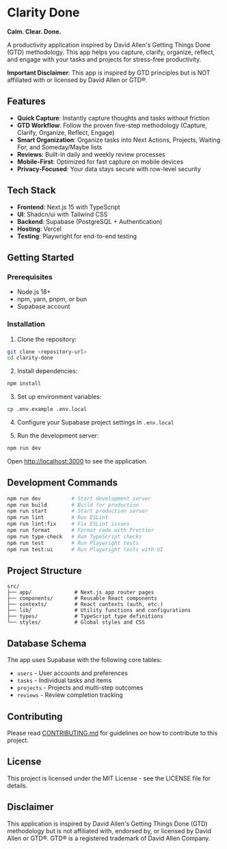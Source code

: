 # Clarity Done

**Calm. Clear. Done.**

A productivity application inspired by David Allen's Getting Things Done (GTD) methodology. This app helps you capture, clarify, organize, reflect, and engage with your tasks and projects for stress-free productivity.

**Important Disclaimer**: This app is inspired by GTD principles but is NOT affiliated with or licensed by David Allen or GTD®.

## Features

- **Quick Capture**: Instantly capture thoughts and tasks without friction
- **GTD Workflow**: Follow the proven five-step methodology (Capture, Clarify, Organize, Reflect, Engage)
- **Smart Organization**: Organize tasks into Next Actions, Projects, Waiting For, and Someday/Maybe lists
- **Reviews**: Built-in daily and weekly review processes
- **Mobile-First**: Optimized for fast capture on mobile devices
- **Privacy-Focused**: Your data stays secure with row-level security

## Tech Stack

- **Frontend**: Next.js 15 with TypeScript
- **UI**: Shadcn/ui with Tailwind CSS
- **Backend**: Supabase (PostgreSQL + Authentication)
- **Hosting**: Vercel
- **Testing**: Playwright for end-to-end testing

## Getting Started

### Prerequisites

- Node.js 18+
- npm, yarn, pnpm, or bun
- Supabase account

### Installation

1. Clone the repository:

```bash
git clone <repository-url>
cd clarity-done
```

2. Install dependencies:

```bash
npm install
```

3. Set up environment variables:

```bash
cp .env.example .env.local
```

4. Configure your Supabase project settings in `.env.local`

5. Run the development server:

```bash
npm run dev
```

Open [http://localhost:3000](http://localhost:3000) to see the application.

## Development Commands

```bash
npm run dev          # Start development server
npm run build        # Build for production
npm run start        # Start production server
npm run lint         # Run ESLint
npm run lint:fix     # Fix ESLint issues
npm run format       # Format code with Prettier
npm run type-check   # Run TypeScript checks
npm run test         # Run Playwright tests
npm run test:ui      # Run Playwright tests with UI
```

## Project Structure

```
src/
├── app/              # Next.js app router pages
├── components/       # Reusable React components
├── contexts/         # React contexts (auth, etc.)
├── lib/              # Utility functions and configurations
├── types/            # TypeScript type definitions
└── styles/           # Global styles and CSS
```

## Database Schema

The app uses Supabase with the following core tables:

- `users` - User accounts and preferences
- `tasks` - Individual tasks and items
- `projects` - Projects and multi-step outcomes
- `reviews` - Review completion tracking

## Contributing

Please read [CONTRIBUTING.md](CONTRIBUTING.md) for guidelines on how to contribute to this project.

## License

This project is licensed under the MIT License - see the LICENSE file for details.

## Disclaimer

This application is inspired by David Allen's Getting Things Done (GTD) methodology but is not affiliated with, endorsed by, or licensed by David Allen or GTD®. GTD® is a registered trademark of David Allen Company.
